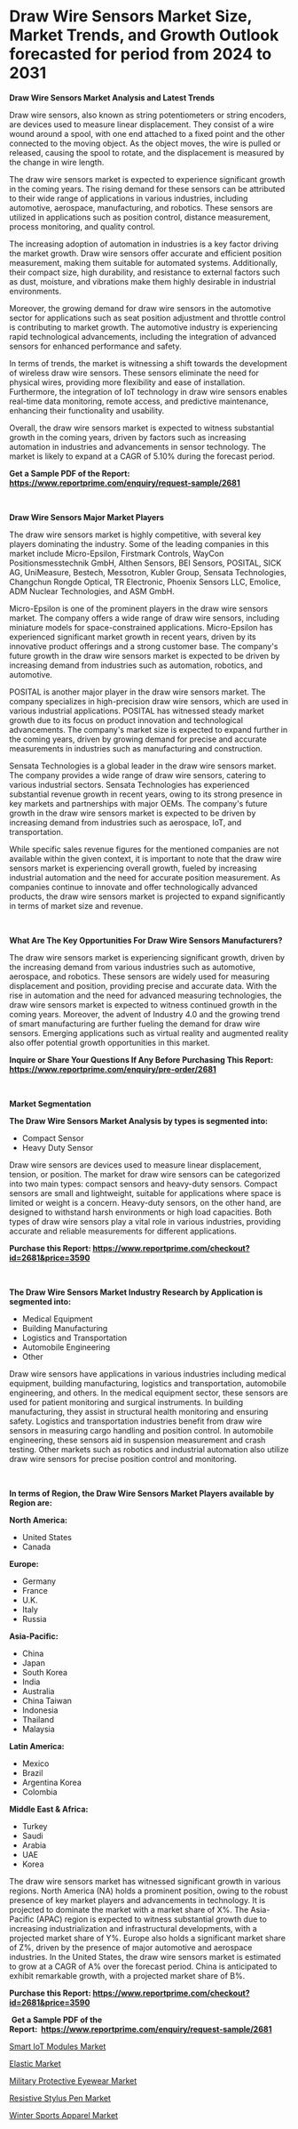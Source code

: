 <p><h1>Draw Wire Sensors Market Size, Market Trends, and Growth Outlook forecasted for period from 2024 to 2031</h1></p><p><strong>Draw Wire Sensors Market Analysis and Latest Trends</strong></p>
<p><p>Draw wire sensors, also known as string potentiometers or string encoders, are devices used to measure linear displacement. They consist of a wire wound around a spool, with one end attached to a fixed point and the other connected to the moving object. As the object moves, the wire is pulled or released, causing the spool to rotate, and the displacement is measured by the change in wire length.</p><p>The draw wire sensors market is expected to experience significant growth in the coming years. The rising demand for these sensors can be attributed to their wide range of applications in various industries, including automotive, aerospace, manufacturing, and robotics. These sensors are utilized in applications such as position control, distance measurement, process monitoring, and quality control.</p><p>The increasing adoption of automation in industries is a key factor driving the market growth. Draw wire sensors offer accurate and efficient position measurement, making them suitable for automated systems. Additionally, their compact size, high durability, and resistance to external factors such as dust, moisture, and vibrations make them highly desirable in industrial environments.</p><p>Moreover, the growing demand for draw wire sensors in the automotive sector for applications such as seat position adjustment and throttle control is contributing to market growth. The automotive industry is experiencing rapid technological advancements, including the integration of advanced sensors for enhanced performance and safety.</p><p>In terms of trends, the market is witnessing a shift towards the development of wireless draw wire sensors. These sensors eliminate the need for physical wires, providing more flexibility and ease of installation. Furthermore, the integration of IoT technology in draw wire sensors enables real-time data monitoring, remote access, and predictive maintenance, enhancing their functionality and usability.</p><p>Overall, the draw wire sensors market is expected to witness substantial growth in the coming years, driven by factors such as increasing automation in industries and advancements in sensor technology. The market is likely to expand at a CAGR of 5.10% during the forecast period.</p></p>
<p><strong>Get a Sample PDF of the Report:&nbsp; <a href="https://www.reportprime.com/enquiry/request-sample/2681">https://www.reportprime.com/enquiry/request-sample/2681</a></strong></p>
<p>&nbsp;</p>
<p><strong>Draw Wire Sensors Major Market Players</strong></p>
<p><p>The draw wire sensors market is highly competitive, with several key players dominating the industry. Some of the leading companies in this market include Micro-Epsilon, Firstmark Controls, WayCon Positionsmesstechnik GmbH, Althen Sensors, BEI Sensors, POSITAL, SICK AG, UniMeasure, Bestech, Messotron, Kubler Group, Sensata Technologies, Changchun Rongde Optical, TR Electronic, Phoenix Sensors LLC, Emolice, ADM Nuclear Technologies, and ASM GmbH.</p><p>Micro-Epsilon is one of the prominent players in the draw wire sensors market. The company offers a wide range of draw wire sensors, including miniature models for space-constrained applications. Micro-Epsilon has experienced significant market growth in recent years, driven by its innovative product offerings and a strong customer base. The company's future growth in the draw wire sensors market is expected to be driven by increasing demand from industries such as automation, robotics, and automotive.</p><p>POSITAL is another major player in the draw wire sensors market. The company specializes in high-precision draw wire sensors, which are used in various industrial applications. POSITAL has witnessed steady market growth due to its focus on product innovation and technological advancements. The company's market size is expected to expand further in the coming years, driven by growing demand for precise and accurate measurements in industries such as manufacturing and construction.</p><p>Sensata Technologies is a global leader in the draw wire sensors market. The company provides a wide range of draw wire sensors, catering to various industrial sectors. Sensata Technologies has experienced substantial revenue growth in recent years, owing to its strong presence in key markets and partnerships with major OEMs. The company's future growth in the draw wire sensors market is expected to be driven by increasing demand from industries such as aerospace, IoT, and transportation.</p><p>While specific sales revenue figures for the mentioned companies are not available within the given context, it is important to note that the draw wire sensors market is experiencing overall growth, fueled by increasing industrial automation and the need for accurate position measurement. As companies continue to innovate and offer technologically advanced products, the draw wire sensors market is projected to expand significantly in terms of market size and revenue.</p></p>
<p>&nbsp;</p>
<p><strong>What Are The Key Opportunities For Draw Wire Sensors Manufacturers?</strong></p>
<p><p>The draw wire sensors market is experiencing significant growth, driven by the increasing demand from various industries such as automotive, aerospace, and robotics. These sensors are widely used for measuring displacement and position, providing precise and accurate data. With the rise in automation and the need for advanced measuring technologies, the draw wire sensors market is expected to witness continued growth in the coming years. Moreover, the advent of Industry 4.0 and the growing trend of smart manufacturing are further fueling the demand for draw wire sensors. Emerging applications such as virtual reality and augmented reality also offer potential growth opportunities in this market.</p></p>
<p><strong>Inquire or Share Your Questions If Any Before Purchasing This Report: <a href="https://www.reportprime.com/enquiry/pre-order/2681">https://www.reportprime.com/enquiry/pre-order/2681</a></strong></p>
<p>&nbsp;</p>
<p><strong>Market Segmentation</strong></p>
<p><strong>The Draw Wire Sensors Market Analysis by types is segmented into:</strong></p>
<p><ul><li>Compact Sensor</li><li>Heavy Duty Sensor</li></ul></p>
<p><p>Draw wire sensors are devices used to measure linear displacement, tension, or position. The market for draw wire sensors can be categorized into two main types: compact sensors and heavy-duty sensors. Compact sensors are small and lightweight, suitable for applications where space is limited or weight is a concern. Heavy-duty sensors, on the other hand, are designed to withstand harsh environments or high load capacities. Both types of draw wire sensors play a vital role in various industries, providing accurate and reliable measurements for different applications.</p></p>
<p><strong>Purchase this Report:&nbsp;<a href="https://www.reportprime.com/checkout?id=2681&price=3590">https://www.reportprime.com/checkout?id=2681&price=3590</a></strong></p>
<p>&nbsp;</p>
<p><strong>The Draw Wire Sensors Market Industry Research by Application is segmented into:</strong></p>
<p><ul><li>Medical Equipment</li><li>Building Manufacturing</li><li>Logistics and Transportation</li><li>Automobile Engineering</li><li>Other</li></ul></p>
<p><p>Draw wire sensors have applications in various industries including medical equipment, building manufacturing, logistics and transportation, automobile engineering, and others. In the medical equipment sector, these sensors are used for patient monitoring and surgical instruments. In building manufacturing, they assist in structural health monitoring and ensuring safety. Logistics and transportation industries benefit from draw wire sensors in measuring cargo handling and position control. In automobile engineering, these sensors aid in suspension measurement and crash testing. Other markets such as robotics and industrial automation also utilize draw wire sensors for precise position control and monitoring.</p></p>
<p>&nbsp;</p>
<p><strong>In terms of Region, the Draw Wire Sensors Market Players available by Region are:</strong></p>
<p>
    <p> <strong> North America: </strong>
        <ul>
            <li>United States</li>
            <li>Canada</li>
        </ul>
        </p> 
    <p> <strong> Europe: </strong>
        <ul>
            <li>Germany</li>
            <li>France</li>
            <li>U.K.</li>
            <li>Italy</li>
            <li>Russia</li>
        </ul>
        </p> 
    <p> <strong> Asia-Pacific: </strong>
        <ul>
            <li>China</li>
            <li>Japan</li>
            <li>South Korea</li>
            <li>India</li>
            <li>Australia</li>
            <li>China Taiwan</li>
            <li>Indonesia</li>
            <li>Thailand</li>
            <li>Malaysia</li>
        </ul>
        </p> 
    <p> <strong> Latin America: </strong>
        <ul>
            <li>Mexico</li>
            <li>Brazil</li>
            <li>Argentina Korea</li>
            <li>Colombia</li>
        </ul>
        </p> 
    <p> <strong> Middle East & Africa: </strong>
        <ul>
            <li>Turkey</li>
            <li>Saudi</li>
            <li>Arabia</li>
            <li>UAE</li>
            <li>Korea</li>
        </ul>
    </p>
    </p>
<p><p>The draw wire sensors market has witnessed significant growth in various regions. North America (NA) holds a prominent position, owing to the robust presence of key market players and advancements in technology. It is projected to dominate the market with a market share of X%. The Asia-Pacific (APAC) region is expected to witness substantial growth due to increasing industrialization and infrastructural developments, with a projected market share of Y%. Europe also holds a significant market share of Z%, driven by the presence of major automotive and aerospace industries. In the United States, the draw wire sensors market is estimated to grow at a CAGR of A% over the forecast period. China is anticipated to exhibit remarkable growth, with a projected market share of B%.</p></p>
<p><strong>Purchase this Report: <a href="https://www.reportprime.com/checkout?id=2681&price=3590">https://www.reportprime.com/checkout?id=2681&price=3590</a></strong></p>
<p>&nbsp;<strong>Get a Sample PDF of the Report:&nbsp;&nbsp;<a href="https://www.reportprime.com/enquiry/request-sample/2681">https://www.reportprime.com/enquiry/request-sample/2681</a></strong></p>
<p><strong></strong></p>
<p><p><a href="https://github.com/castoriffic/Market-Research-Report-List-2/blob/main/smart-iot-modules-market.md">Smart IoT Modules Market</a></p><p><a href="https://www.linkedin.com/pulse/elastic-market-size-share-amp-trends-analysis-report-application-pabte/">Elastic Market</a></p><p><a href="https://www.linkedin.com/pulse/military-protective-eyewear-market-size-share-amp-trends-cztuc/">Military Protective Eyewear Market</a></p><p><a href="https://github.com/mabutironaldo/Market-Research-Report-List-2/blob/main/resistive-stylus-pen-market.md">Resistive Stylus Pen Market</a></p><p><a href="https://www.linkedin.com/pulse/winter-sports-apparel-market-size-growth-forecast-from-oyxhc/">Winter Sports Apparel Market</a></p></p>